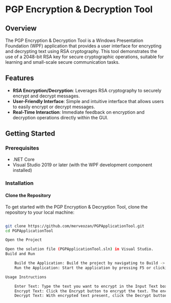 # PGP Encryption & Decryption Tool

## Overview
The PGP Encryption & Decryption Tool is a Windows Presentation Foundation (WPF) application that provides a user interface for encrypting and decrypting text using RSA cryptography. This tool demonstrates the use of a 2048-bit RSA key for secure cryptographic operations, suitable for learning and small-scale secure communication tasks.

## Features
- **RSA Encryption/Decryption**: Leverages RSA cryptography to securely encrypt and decrypt messages.
- **User-Friendly Interface**: Simple and intuitive interface that allows users to easily encrypt or decrypt messages.
- **Real-Time Interaction**: Immediate feedback on encryption and decryption operations directly within the GUI.

## Getting Started

### Prerequisites
- .NET Core 
- Visual Studio 2019 or later (with the WPF development component installed)

### Installation

#### Clone the Repository
To get started with the PGP Encryption & Decryption Tool, clone the repository to your local machine:

```bash

git clone https://github.com/merveozan/PGPApplicationTool.git
cd PGPApplicationTool

Open the Project

Open the solution file (PGPApplicationTool.sln) in Visual Studio.
Build and Run

    Build the Application: Build the project by navigating to Build -> Build Solution in Visual Studio.
    Run the Application: Start the application by pressing F5 or clicking Start Debugging in Visual Studio.

Usage Instructions

    Enter Text: Type the text you want to encrypt in the Input Text box.
    Encrypt Text: Click the Encrypt button to encrypt the text. The encrypted text will be displayed in the Encrypted Text box.
    Decrypt Text: With encrypted text present, click the Decrypt button. The decrypted text will appear in the Decrypted Text box.
